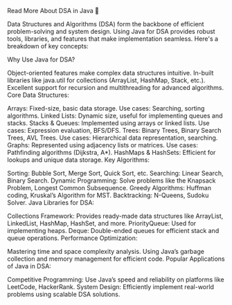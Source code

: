 Read More About DSA in Java 🚀


Data Structures and Algorithms (DSA) form the backbone of efficient problem-solving and system design. Using Java for DSA provides robust tools, libraries, and features that make implementation seamless. Here's a breakdown of key concepts:

Why Use Java for DSA?

Object-oriented features make complex data structures intuitive.
In-built libraries like java.util for collections (ArrayList, HashMap, Stack, etc.).
Excellent support for recursion and multithreading for advanced algorithms.
Core Data Structures:

Arrays: Fixed-size, basic data storage. Use cases: Searching, sorting algorithms.
Linked Lists: Dynamic size, useful for implementing queues and stacks.
Stacks & Queues: Implemented using arrays or linked lists. Use cases: Expression evaluation, BFS/DFS.
Trees: Binary Trees, Binary Search Trees, AVL Trees. Use cases: Hierarchical data representation, searching.
Graphs: Represented using adjacency lists or matrices. Use cases: Pathfinding algorithms (Dijkstra, A*).
HashMaps & HashSets: Efficient for lookups and unique data storage.
Key Algorithms:

Sorting: Bubble Sort, Merge Sort, Quick Sort, etc.
Searching: Linear Search, Binary Search.
Dynamic Programming: Solve problems like the Knapsack Problem, Longest Common Subsequence.
Greedy Algorithms: Huffman coding, Kruskal’s Algorithm for MST.
Backtracking: N-Queens, Sudoku Solver.
Java Libraries for DSA:

Collections Framework: Provides ready-made data structures like ArrayList, LinkedList, HashMap, HashSet, and more.
PriorityQueue: Used for implementing heaps.
Deque: Double-ended queues for efficient stack and queue operations.
Performance Optimization:

Mastering time and space complexity analysis.
Using Java’s garbage collection and memory management for efficient code.
Popular Applications of Java in DSA:

Competitive Programming: Use Java’s speed and reliability on platforms like LeetCode, HackerRank.
System Design: Efficiently implement real-world problems using scalable DSA solutions.
